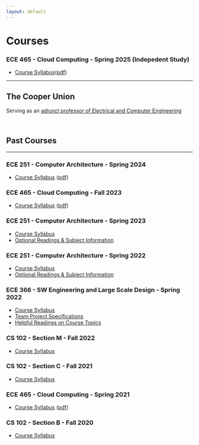 ```yaml
---
layout: default
---
```


# Courses

### ECE 465 - Cloud Computing - Spring 2025 (Indepedent Study)

- [Course Syllabus](./courses/ece465/2025/ece465-ind-study-syllabus-spring-2025.md)([pdf](./courses/ece465/2025/ece465-ind-study-syllabus-spring-2025.pdf))

---

## The Cooper Union

Serving as an [adjunct professor of Electrical and Computer Engineering](https://cooper.edu/academics/people/robert-marano)


<br>

## Past Courses

---
### ECE 251 - Computer Architecture - Spring 2024

- [Course Syllabus](./courses/ece251/2024/ece251-syllabus-spring-2024.md) ([pdf](./courses/ece251/2024/ece251_comp_arch_syllabus_spring_2024.pdf))


### ECE 465 - Cloud Computing - Fall 2023

- [Course Syllabus](./courses/ece465/2023/ece465-syllabus-fall-2023.html) ([pdf](./courses/ece465/2023/ece465-syllabus-fall-2023.pdf))

### ECE 251 - Computer Architecture - Spring 2023

- [Course Syllabus](./courses/ece251/2023/ece251-syllabus-spring-2023.md)
- [Optional Readings & Subject Information](./courses/ece251/2023/readings.md)

### ECE 251 - Computer Architecture - Spring 2022

- [Course Syllabus](./courses/ece251/2022/ece251-syllabus-spring-2022.html)
- [Optional Readings & Subject Information](./courses/ece251/2022/readings.md)

### ECE 366 - SW Engineering and Large Scale Design - Spring 2022

- [Course Syllabus](./courses/ece366/2022/ece366-syllabus-spring-2022.html)
- [Team Project Specifications](./courses/ece366/2022/project-ece366-spring-2022.html)
- [Helpful Readings on Course Topics](./courses/ece366/2022/readings.md)

### CS 102 - Section M - Fall 2022

- [Course Syllabus](./courses/cs102/2022/cs102-syllabus-fall-2022.md)

### CS 102 - Section C - Fall 2021

- [Course Syllabus](./courses/cs102/2021/cs102-syllabus-fall-2021.md)

### ECE 465 - Cloud Computing - Spring 2021

- [Course Syllabus](./courses/ece465/2021/ece465_syllabus_spring_2021.html) ([pdf](./courses/ece465/ece465_syllabus_spring_2021.pdf))

### CS 102 - Section B - Fall 2020

- [Course Syllabus](./courses/cs102/2020/cs102-syllabus-fall-2020.html)
